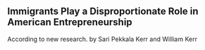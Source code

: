 ## Immigrants Play a Disproportionate Role in American Entrepreneurship

According to new research. by Sari Pekkala Kerr and William Kerr